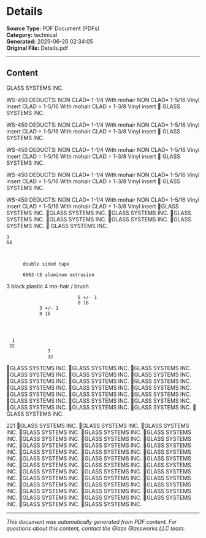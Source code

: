 ﻿# Details

**Source Type:** PDF Document (PDFs)  
**Category:** technical  
**Generated:** 2025-06-26 02:34:05  
**Original File:** Details.pdf

---

## Content

GLASS
                         SYSTEMS
                            INC.




WS-450 DEDUCTS:
NON CLAD= 1-1/4 With mohair
NON CLAD= 1-5/16 Vinyl insert
    CLAD = 1-5/16 With mohair
    CLAD = 1-3/8 Vinyl insert
                        GLASS
                         SYSTEMS
                            INC.




WS-450 DEDUCTS:
NON CLAD= 1-1/4 With mohair
NON CLAD= 1-5/16 Vinyl insert
    CLAD = 1-5/16 With mohair
    CLAD = 1-3/8 Vinyl insert
                        GLASS
                         SYSTEMS
                            INC.




WS-450 DEDUCTS:
NON CLAD= 1-1/4 With mohair
NON CLAD= 1-5/16 Vinyl insert
    CLAD = 1-5/16 With mohair
    CLAD = 1-3/8 Vinyl insert
                        GLASS
                         SYSTEMS
                            INC.




WS-450 DEDUCTS:
NON CLAD= 1-1/4 With mohair
NON CLAD= 1-5/16 Vinyl insert
    CLAD = 1-5/16 With mohair
    CLAD = 1-3/8 Vinyl insert
                        GLASS
                         SYSTEMS
                            INC.




WS-450 DEDUCTS:
NON CLAD= 1-1/4 With mohair
NON CLAD= 1-5/16 Vinyl insert
    CLAD = 1-5/16 With mohair
    CLAD = 1-3/8 Vinyl insert
GLASS
 SYSTEMS
    INC.
GLASS
 SYSTEMS
    INC.
GLASS
 SYSTEMS
    INC.
GLASS
 SYSTEMS
    INC.
GLASS
 SYSTEMS
    INC.
GLASS
 SYSTEMS
    INC.
GLASS
 SYSTEMS
    INC.
                                        GLASS
                                         SYSTEMS
                                            INC.




    3
    64



          double sided tape

          6063-t5 aluminum extrusion
3                 black plastic
4                 mo-hair / brush




                              5 +/- 1
                              8 16
                3 +/- 1
                8 16




      1
     32
                   7
                   32
GLASS
 SYSTEMS
    INC.
GLASS
 SYSTEMS
    INC.
GLASS
 SYSTEMS
    INC.
GLASS
 SYSTEMS
    INC.
GLASS
 SYSTEMS
    INC.
GLASS
 SYSTEMS
    INC.
GLASS
 SYSTEMS
    INC.
GLASS
 SYSTEMS
    INC.
GLASS
 SYSTEMS
    INC.
GLASS
 SYSTEMS
    INC.
GLASS
 SYSTEMS
    INC.
GLASS
 SYSTEMS
    INC.
GLASS
 SYSTEMS
    INC.
GLASS
 SYSTEMS
    INC.
GLASS
 SYSTEMS
    INC.
GLASS
 SYSTEMS
    INC.
GLASS
 SYSTEMS
    INC.
GLASS
 SYSTEMS
    INC.
GLASS
 SYSTEMS
    INC.
GLASS
 SYSTEMS
    INC.
GLASS
 SYSTEMS
    INC.
      GLASS
       SYSTEMS
          INC.




221
GLASS
 SYSTEMS
    INC.
GLASS
 SYSTEMS
    INC.
GLASS
 SYSTEMS
    INC.
GLASS
 SYSTEMS
    INC.
GLASS
 SYSTEMS
    INC.
GLASS
 SYSTEMS
    INC.
GLASS
 SYSTEMS
    INC.
GLASS
 SYSTEMS
    INC.
GLASS
 SYSTEMS
    INC.
GLASS
 SYSTEMS
    INC.
GLASS
 SYSTEMS
    INC.
GLASS
 SYSTEMS
    INC.
GLASS
 SYSTEMS
    INC.
GLASS
 SYSTEMS
    INC.
GLASS
 SYSTEMS
    INC.
GLASS
 SYSTEMS
    INC.
GLASS
 SYSTEMS
    INC.
GLASS
 SYSTEMS
    INC.
GLASS
 SYSTEMS
    INC.
GLASS
 SYSTEMS
    INC.
GLASS
 SYSTEMS
    INC.
GLASS
 SYSTEMS
    INC.
GLASS
 SYSTEMS
    INC.
GLASS
 SYSTEMS
    INC.
GLASS
 SYSTEMS
    INC.
GLASS
 SYSTEMS
    INC.
GLASS
 SYSTEMS
    INC.
GLASS
 SYSTEMS
    INC.
GLASS
 SYSTEMS
    INC.
GLASS
 SYSTEMS
    INC.
GLASS
 SYSTEMS
    INC.
GLASS
 SYSTEMS
    INC.
GLASS
 SYSTEMS
    INC.
GLASS
 SYSTEMS
    INC.
GLASS
 SYSTEMS
    INC.
GLASS
 SYSTEMS
    INC.
GLASS
 SYSTEMS
    INC.
GLASS
 SYSTEMS
    INC.

---

*This document was automatically generated from PDF content. For questions about this content, contact the Glaze Glassworks LLC team.*
